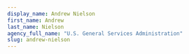 ```yaml
---
display_name: Andrew Nielson
first_name: Andrew
last_name: Nielson
agency_full_name: "U.S. General Services Administration"
slug: andrew-nielson
---
```


